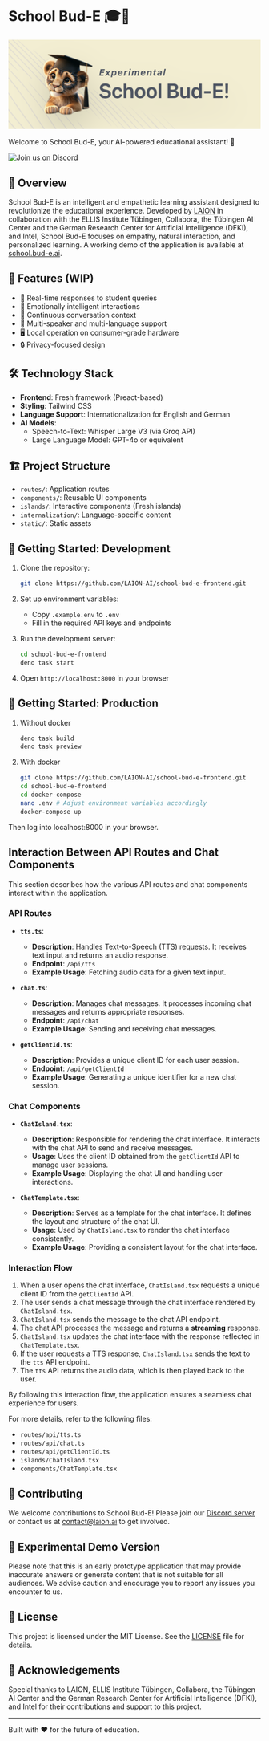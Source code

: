# School Bud-E 🎓🤖

![School Bud-E Banner](banner.png)

Welcome to School Bud-E, your AI-powered educational assistant! 🚀

[![Join us on Discord](https://img.shields.io/discord/823813159592001537?color=5865F2&logo=discord&logoColor=white)](https://discord.gg/xBPBXfcFHd)

## 🌟 Overview

School Bud-E is an intelligent and empathetic learning assistant designed to revolutionize the educational experience. Developed by [LAION](https://laion.ai) in collaboration with the ELLIS Institute Tübingen, Collabora, the Tübingen AI Center and the German Research Center for Artificial Intelligence (DFKI), and Intel, School Bud-E focuses on empathy, natural interaction, and personalized learning. A working demo of the application is available at [school.bud-e.ai](https://school.bud-e.ai).

## 🚀 Features (WIP)

- 💬 Real-time responses to student queries
- 🧠 Emotionally intelligent interactions
- 🔄 Continuous conversation context
- 👥 Multi-speaker and multi-language support
- 🖥️ Local operation on consumer-grade hardware
- 🔒 Privacy-focused design

## 🛠️ Technology Stack

- **Frontend**: Fresh framework (Preact-based)
- **Styling**: Tailwind CSS
- **Language Support**: Internationalization for English and German
- **AI Models**:
  - Speech-to-Text: Whisper Large V3 (via Groq API)
  - Large Language Model: GPT-4o or equivalent

## 🏗️ Project Structure

- `routes/`: Application routes
- `components/`: Reusable UI components
- `islands/`: Interactive components (Fresh islands)
- `internalization/`: Language-specific content
- `static/`: Static assets

## 🚀 Getting Started: Development

1. Clone the repository:

   ```bash
   git clone https://github.com/LAION-AI/school-bud-e-frontend.git
   ```

2. Set up environment variables:
   - Copy `.example.env` to `.env`
   - Fill in the required API keys and endpoints

3. Run the development server:

   ```bash
   cd school-bud-e-frontend
   deno task start
   ```

4. Open `http://localhost:8000` in your browser

## 🚀 Getting Started: Production

1. Without docker

   ```bash
   deno task build
   deno task preview
   ```

2. With docker

   ```bash
   git clone https://github.com/LAION-AI/school-bud-e-frontend.git
   cd school-bud-e-frontend
   cd docker-compose
   nano .env # Adjust environment variables accordingly
   docker-compose up
   ```

Then log into localhost:8000 in your browser.

## Interaction Between API Routes and Chat Components

This section describes how the various API routes and chat components interact within the application.

### API Routes

- **`tts.ts`**:
  - **Description**: Handles Text-to-Speech (TTS) requests. It receives text input and returns an audio response.
  - **Endpoint**: `/api/tts`
  - **Example Usage**: Fetching audio data for a given text input.

- **`chat.ts`**:
  - **Description**: Manages chat messages. It processes incoming chat messages and returns appropriate responses.
  - **Endpoint**: `/api/chat`
  - **Example Usage**: Sending and receiving chat messages.

- **`getClientId.ts`**:
  - **Description**: Provides a unique client ID for each user session.
  - **Endpoint**: `/api/getClientId`
  - **Example Usage**: Generating a unique identifier for a new chat session.

### Chat Components

- **`ChatIsland.tsx`**:
  - **Description**: Responsible for rendering the chat interface. It interacts with the chat API to send and receive messages.
  - **Usage**: Uses the client ID obtained from the `getClientId` API to manage user sessions.
  - **Example Usage**: Displaying the chat UI and handling user interactions.

- **`ChatTemplate.tsx`**:
  - **Description**: Serves as a template for the chat interface. It defines the layout and structure of the chat UI.
  - **Usage**: Used by `ChatIsland.tsx` to render the chat interface consistently.
  - **Example Usage**: Providing a consistent layout for the chat interface.

### Interaction Flow

1. When a user opens the chat interface, `ChatIsland.tsx` requests a unique client ID from the `getClientId` API.
2. The user sends a chat message through the chat interface rendered by `ChatIsland.tsx`.
3. `ChatIsland.tsx` sends the message to the chat API endpoint.
4. The chat API processes the message and returns a **streaming** response.
5. `ChatIsland.tsx` updates the chat interface with the response reflected in `ChatTemplate.tsx`.
6. If the user requests a TTS response, `ChatIsland.tsx` sends the text to the `tts` API endpoint.
7. The `tts` API returns the audio data, which is then played back to the user.

By following this interaction flow, the application ensures a seamless chat experience for users.

For more details, refer to the following files:

- `routes/api/tts.ts`
- `routes/api/chat.ts`
- `routes/api/getClientId.ts`
- `islands/ChatIsland.tsx`
- `components/ChatTemplate.tsx`

## 🤝 Contributing

We welcome contributions to School Bud-E! Please join our [Discord server](https://discord.com/invite/eq3cAMZtCC) or contact us at <contact@laion.ai> to get involved.

## 🚧 Experimental Demo Version

Please note that this is an early prototype application that may provide inaccurate answers or generate content that is not suitable for all audiences. We advise caution and encourage you to report any issues you encounter to us.

## 📄 License

This project is licensed under the MIT License. See the [LICENSE](LICENSE) file for details.

## 🙏 Acknowledgements

Special thanks to LAION, ELLIS Institute Tübingen, Collabora, the Tübingen AI Center and the German Research Center for Artificial Intelligence (DFKI), and Intel for their contributions and support to this project.

---

Built with ❤️ for the future of education.

